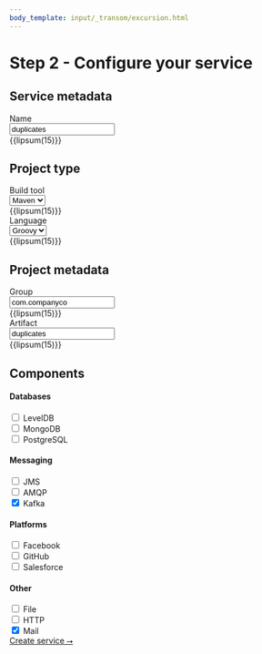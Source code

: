 ```yaml
---
body_template: input/_transom/excursion.html
---
```


# Step 2 - Configure your service

<form markdown="1">

## Service metadata

<div class="form-entry">
  <div class="entry-title">Name</div>
  <div class="entry-input">
    <input id="group" type="text" value="duplicates"/>
  </div>
  <div class="entry-info">
    {{lipsum(15)}}
  </div>
</div>

## Project type

<div class="form-entry">
  <div class="entry-title">Build tool</div>
  <div class="entry-input">
    <select id="build-tool">
      <option value="maven">Maven</option>
      <option value="gradle">Gradle</option>
    </select>
  </div>
  <div class="entry-info">
    {{lipsum(15)}}
  </div>
</div>

<div class="form-entry">
  <div class="entry-title">Language</div>
  <div class="entry-input">
    <select id="programming-language" name="programming-language">
      <option value="groovy">Groovy</option>
      <option value="java">Java</option>
      <option value="kotlin">Kotlin</option>
    </select>
  </div>
  <div class="entry-info">
    {{lipsum(15)}}
  </div>
</div>

## Project metadata

<div class="form-entry">
  <div class="entry-title">Group</div>
  <div class="entry-input">
    <input id="group" type="text" placeholder="com.example" value="com.companyco"/>
  </div>
  <div class="entry-info">
    {{lipsum(15)}}
  </div>
</div>

<div class="form-entry">
  <div class="entry-title">Artifact</div>
  <div class="entry-input">
    <input id="artifact" type="text" value="duplicates"/>
  </div>
  <div class="entry-info">
    {{lipsum(15)}}
  </div>
</div>

## Components

<div class="form-entry checkbox-columns"><div>
  <h4>Databases</h4>
  <div><input type="checkbox"/> LevelDB</div><div><input type="checkbox"/> MongoDB</div><div><input type="checkbox"/> PostgreSQL</div></div>
<div>
  <h4>Messaging</h4>
  <div><input type="checkbox"/> JMS</div><div><input type="checkbox"/> AMQP</div><div><input type="checkbox" checked="checked"/> Kafka</div></div>
<div>
  <h4>Platforms</h4>
  <div><input type="checkbox"/> Facebook</div><div><input type="checkbox"/> GitHub</div><div><input type="checkbox"/> Salesforce</div></div>
<div>
  <h4>Other</h4>
  <div><input type="checkbox"/> File</div><div><input type="checkbox"/> HTTP</div><div><input type="checkbox" checked="checked"/> Mail</div></div></div>
<nav class="form-nav">
  <a class="big-button" href="result-camel.html">Create service &#11106;</a>
</nav>

</form>
